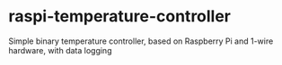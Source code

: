 # raspi-temperature-controller
Simple binary temperature controller, based on Raspberry Pi and 1-wire hardware, with data logging
